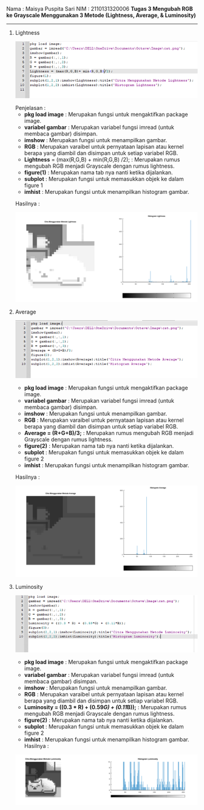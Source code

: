 Nama : Maisya Puspita Sari
NIM : 2110131320006
**Tugas 3 Mengubah RGB ke Grayscale Menggunakan 3 Metode (Lightness, Average, & Luminosity)**
____
1. Lightness
   <p align = "center"><img src = "CodeLightness.png"></p>
   Penjelasan :

   * **pkg load image** : Merupakan fungsi untuk mengaktifkan package image.
   * **variabel gambar**  : Merupakan variabel fungsi imread (untuk membaca gambar) disimpan.
   * **imshow** : Merupakan fungsi untuk menampilkan gambar.
   * **RGB** : Merupakan varaibel untuk pernyataan lapisan atau kernel berapa yang diambil dan disimpan untuk setiap variabel RGB.
   * **Lightness** = (max(R,G,B) + min(R,G,B)  /2); : Merupakan rumus mengubah RGB menjadi Grayscale dengan rumus lightness.
   * **figure(1)** : Merupakan nama tab nya nanti ketika dijalankan.
   * **subplot** : Merupakan fungsi untuk memasukkan objek ke dalam figure 1
   * **imhist** : Merupakan fungsi untuk menampilkan histogram gambar.

    
    
    Hasilnya : 
   <p align = "center"><img src = "Hasillightness.png"></p>
   
2. Average
   <p align = "center"><img src = "CodeAverage.png"></p>

    * **pkg load image** : Merupakan fungsi untuk mengaktifkan package image.
   * **variabel gambar**  : Merupakan variabel fungsi imread (untuk membaca gambar) disimpan.
   * **imshow** : Merupakan fungsi untuk menampilkan gambar.
   * **RGB** : Merupakan varaibel untuk pernyataan lapisan atau kernel berapa yang diambil dan disimpan untuk setiap variabel RGB.
   * **Average = (R+G+B)/3;** : Merupakan rumus mengubah RGB menjadi Grayscale dengan rumus lightness.
   * **figure(2)** : Merupakan nama tab nya nanti ketika dijalankan.
   * **subplot** : Merupakan fungsi untuk memasukkan objek ke dalam figure 2
   * **imhist** : Merupakan fungsi untuk menampilkan histogram gambar.


    Hasilnya :
   <p align = "center"><img src = "HasilAverage.png"></p>
3. Luminosity
   
   <p align = "center"><img src = "CodeLuminosity.png"></p>

   * **pkg load image** : Merupakan fungsi untuk mengaktifkan package image.
   * **variabel gambar**  : Merupakan variabel fungsi imread (untuk membaca gambar) disimpan.
   * **imshow** : Merupakan fungsi untuk menampilkan gambar.
   * **RGB** : Merupakan varaibel untuk pernyataan lapisan atau kernel berapa yang diambil dan disimpan untuk setiap variabel RGB.
   * **Luminosity = ((0.3 * R) + (0.59*G) + (0.11*B));** : Merupakan rumus mengubah RGB menjadi Grayscale dengan rumus lightness.
   * **figure(2)** : Merupakan nama tab nya nanti ketika dijalankan.
   * **subplot** : Merupakan fungsi untuk memasukkan objek ke dalam figure 2
   * **imhist** : Merupakan fungsi untuk menampilkan histogram gambar.
    Hasilnya :
   <p align = "center"><img src = "HasilLuminosity.png"></p>